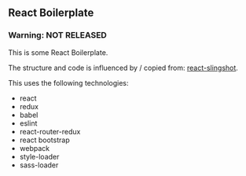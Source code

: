 ## React Boilerplate

### Warning: NOT RELEASED

This is some React Boilerplate.

The structure and code is influenced by / copied from: [react-slingshot](https://github.com/coryhouse/react-slingshot "Title").

This uses the following technologies:

* react
* redux
* babel
* eslint
* react-router-redux
* react bootstrap
* webpack
* style-loader
* sass-loader
